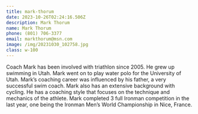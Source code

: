 ```yaml
---
title: mark-thorum
date: 2023-10-26T02:24:16.506Z
description: Mark Thorum
name: Mark Thorum
phone: (801) 706-3377
email: markthorum@msn.com
image: /img/20231030_102758.jpg
class: w-100
---
```

Coach Mark has been involved with triathlon since 2005. He grew up swimming in Utah. Mark went on to play water polo for the University of Utah. Mark’s coaching career was influenced by his father, a very successful swim coach. Mark also has an extensive background with cycling. He has a coaching style that focuses on the technique and mechanics of the athlete. Mark completed 3 full Ironman competition in the last year, one being the Ironman Men’s World Championship in Nice, France.